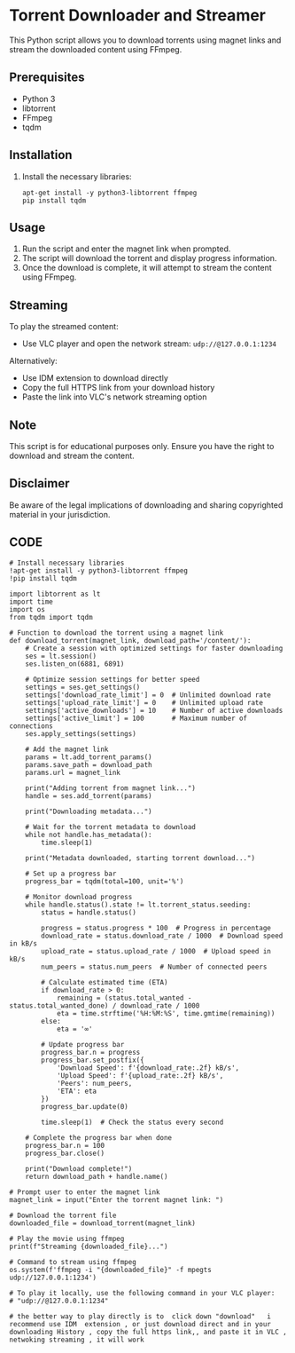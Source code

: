 # Torrent Downloader and Streamer

This Python script allows you to download torrents using magnet links and stream the downloaded content using FFmpeg.

## Prerequisites

- Python 3
- libtorrent
- FFmpeg
- tqdm

## Installation

1. Install the necessary libraries:
   ```
   apt-get install -y python3-libtorrent ffmpeg
   pip install tqdm
   ```

## Usage

1. Run the script and enter the magnet link when prompted.
2. The script will download the torrent and display progress information.
3. Once the download is complete, it will attempt to stream the content using FFmpeg.

## Streaming

To play the streamed content:
- Use VLC player and open the network stream: `udp://@127.0.0.1:1234`

Alternatively:
- Use IDM extension to download directly
- Copy the full HTTPS link from your download history
- Paste the link into VLC's network streaming option

## Note

This script is for educational purposes only. Ensure you have the right to download and stream the content.

## Disclaimer

Be aware of the legal implications of downloading and sharing copyrighted material in your jurisdiction.



## CODE

```
# Install necessary libraries
!apt-get install -y python3-libtorrent ffmpeg
!pip install tqdm

import libtorrent as lt
import time
import os
from tqdm import tqdm

# Function to download the torrent using a magnet link
def download_torrent(magnet_link, download_path='/content/'):
    # Create a session with optimized settings for faster downloading
    ses = lt.session()
    ses.listen_on(6881, 6891)
    
    # Optimize session settings for better speed
    settings = ses.get_settings()
    settings['download_rate_limit'] = 0  # Unlimited download rate
    settings['upload_rate_limit'] = 0    # Unlimited upload rate
    settings['active_downloads'] = 10    # Number of active downloads
    settings['active_limit'] = 100       # Maximum number of connections
    ses.apply_settings(settings)
    
    # Add the magnet link
    params = lt.add_torrent_params()
    params.save_path = download_path
    params.url = magnet_link
    
    print("Adding torrent from magnet link...")
    handle = ses.add_torrent(params)
    
    print("Downloading metadata...")
    
    # Wait for the torrent metadata to download
    while not handle.has_metadata():
        time.sleep(1)
    
    print("Metadata downloaded, starting torrent download...")
    
    # Set up a progress bar
    progress_bar = tqdm(total=100, unit='%')

    # Monitor download progress
    while handle.status().state != lt.torrent_status.seeding:
        status = handle.status()
        
        progress = status.progress * 100  # Progress in percentage
        download_rate = status.download_rate / 1000  # Download speed in kB/s
        upload_rate = status.upload_rate / 1000  # Upload speed in kB/s
        num_peers = status.num_peers  # Number of connected peers

        # Calculate estimated time (ETA)
        if download_rate > 0:
            remaining = (status.total_wanted - status.total_wanted_done) / download_rate / 1000
            eta = time.strftime('%H:%M:%S', time.gmtime(remaining))
        else:
            eta = '∞'
        
        # Update progress bar
        progress_bar.n = progress
        progress_bar.set_postfix({
            'Download Speed': f'{download_rate:.2f} kB/s',
            'Upload Speed': f'{upload_rate:.2f} kB/s',
            'Peers': num_peers,
            'ETA': eta
        })
        progress_bar.update(0)
        
        time.sleep(1)  # Check the status every second

    # Complete the progress bar when done
    progress_bar.n = 100
    progress_bar.close()
    
    print("Download complete!")
    return download_path + handle.name()

# Prompt user to enter the magnet link
magnet_link = input("Enter the torrent magnet link: ")

# Download the torrent file
downloaded_file = download_torrent(magnet_link)

# Play the movie using ffmpeg
print(f"Streaming {downloaded_file}...")

# Command to stream using ffmpeg
os.system(f'ffmpeg -i "{downloaded_file}" -f mpegts udp://127.0.0.1:1234')

# To play it locally, use the following command in your VLC player:
# "udp://@127.0.0.1:1234"

# the better way to play directly is to  click down "download"   i recommend use IDM  extension , or just download direct and in your downloading History , copy the full https link,, and paste it in VLC , netwoking streaming , it will work 


```
